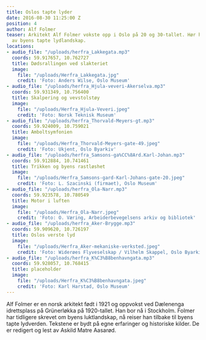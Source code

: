 ```yaml
---
title: Oslos tapte lyder
date: 2016-08-30 11:25:00 Z
position: 4
author: Alf Folmer
teaser: Arkitekt Alf Folmer vokste opp i Oslo på 20 og 30-tallet. Hør hans beskrivelser
  av byens tapte lydlandskap.
locations:
- audio_file: "/uploads/herfra_Lakkegata.mp3"
  coords: 59.917657, 10.762727
  title: Dødsrallingen ved slakteriet
  image:
    file: "/uploads/Herfra_Lakkegata.jpg"
    credit: 'Foto: Anders Wilse, Oslo Museum'
- audio_file: "/uploads/herfra_Hjula-veveri-Akerselva.mp3"
  coords: 59.931349, 10.756400
  title: Skalpering og vevstolstøy
  image:
    file: "/uploads/Herfra_Hjula-Veveri.jpeg"
    credit: 'Foto: Norsk Teknisk Museum'
- audio_file: "/uploads/herfra_Thorvald-Meyers-gt.mp3"
  coords: 59.924009, 10.759021
  title: Amboltsymfonien
  image:
    file: "/uploads/Herfra_Thorvald-Meyers-gate-49.jpeg"
    credit: 'Foto: Ukjent, Oslo Byarkiv'
- audio_file: "/uploads/herfra_Samsons-ga%CC%8Ard.Karl-Johan.mp3"
  coords: 59.912884, 10.741461
  title: Trikken og byens rastløshet
  image:
    file: "/uploads/Herfra_Samsons-gard-Karl-Johans-gate-20.jpeg"
    credit: 'Foto: L. Szacinski (firmaet), Oslo Museum'
- audio_file: "/uploads/herfra_Ola-Narr.mp3"
  coords: 59.923578, 10.780549
  title: Motor i luften
  image:
    file: "/uploads/Herfra_Ola-Narr.jpeg"
    credit: 'Foto: O. Væring, Arbeiderbevegelsens arkiv og bibliotek'
- audio_file: "/uploads/herfra_Aker-Brygge.mp3"
  coords: 59.909620, 10.726197
  title: Oslos verste lyd
  image:
    file: "/uploads/Herfra_Aker-mekaniske-verksted.jpeg"
    credit: 'Foto: Widerøes Flyveselskap / Vilhelm Skappel, Oslo Byarkiv'
- audio_file: "/uploads/herfra_K%C3%B8benhavngata.mp3"
  coords: 59.928057, 10.768415
  title: placeholder
  image:
    file: "/uploads/Herfra_K%C3%B8benhavngata.jpeg"
    credit: 'Foto: Karl Harstad, Oslo Museum'
---
```


Alf Folmer er en norsk arkitekt født i 1921 og oppvokst ved Dælenenga idrettsplass på Grünerløkka på 1920-tallet. Han bor nå i Stockholm. Folmer har tidligere skrevet om byens luktlandskap, nå reiser han tilbake til byens tapte lydverden.
Tekstene er bydt på egne erfaringer og historiske kilder. De er redigert og lest av Askild Matre Aasarød.
